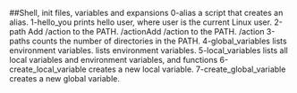 ##Shell, init files, variables and expansions
0-alias a script that creates an alias.
1-hello_you prints hello user, where user is the current Linux user.
2-path Add /action to the PATH. /actionAdd /action to the PATH. /action
3-paths counts the number of directories in the PATH.
4-global_variables  lists environment variables. lists environment variables.
5-local_variables lists all local variables and environment variables, and functions
6-create_local_variable creates a new local variable.
7-create_global_variable creates a new global variable.
